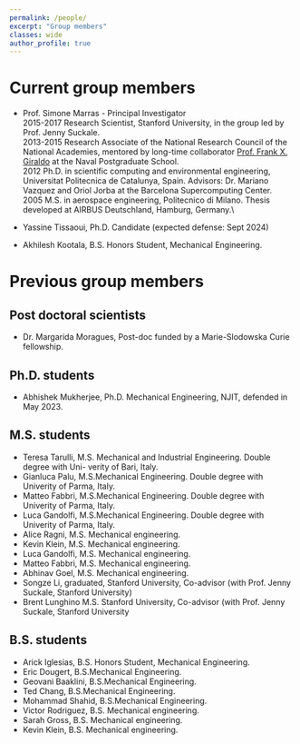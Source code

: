 ```yaml
---
permalink: /people/
excerpt: "Group members"
classes: wide
author_profile: true
---
```


# Current group members
- Prof. Simone Marras - Principal Investigator\
2015-2017 Research Scientist, Stanford University, in the group led by Prof. Jenny Suckale.\
2013-2015 Research Associate of the National Research Council of the National Academies, mentored by long-time collaborator [Prof. Frank X. Giraldo]() at the Naval Postgraduate School.\
2012 Ph.D. in scientific computing and environmental engineering, Universitat Politecnica de Catalunya, Spain. Advisors: Dr. Mariano Vazquez and Oriol Jorba at the Barcelona Supercomputing Center.\
2005 M.S. in aerospace engineering, Politecnico di Milano. Thesis developed at AIRBUS Deutschland, Hamburg, Germany.\


- Yassine Tissaoui, Ph.D. Candidate (expected defense: Sept 2024)
- Akhilesh Kootala, B.S. Honors Student, Mechanical Engineering.

# Previous group members
## Post doctoral scientists
- Dr. Margarida Moragues, Post-doc funded by a Marie-Slodowska Curie fellowship.

## Ph.D. students
- Abhishek Mukherjee, Ph.D. Mechanical Engineering, NJIT, defended in May 2023.

## M.S. students
- Teresa Tarulli, M.S. Mechanical and Industrial Engineering. Double degree with Uni-
verity of Bari, Italy.
- Gianluca Palu,  M.S.Mechanical Engineering. Double degree with Univerity of Parma,
Italy.
- Matteo Fabbri,  M.S.Mechanical Engineering. Double degree with Univerity of Parma,
Italy.
- Luca Gandolfi,  M.S.Mechanical Engineering. Double degree with Univerity of Parma,
Italy.
- Alice Ragni,  M.S. Mechanical engineering.
- Kevin Klein, M.S. Mechanical engineering.
- Luca Gandolfi, M.S. Mechanical engineering.
- Matteo Fabbri, M.S. Mechanical engineering.
- Abhinav Goel, M.S. Mechanical engineering.
- Songze Li, graduated, Stanford University, Co-advisor (with Prof.
Jenny Suckale, Stanford University)
- Brent Lunghino M.S. Stanford University, Co-advisor (with
Prof. Jenny Suckale, Stanford University

## B.S. students
- Arick Iglesias, B.S. Honors Student, Mechanical Engineering.
- Eric Dougert, B.S.Mechanical Engineering.
- Geovani Baaklini, B.S.Mechanical Engineering.
- Ted Chang, B.S.Mechanical Engineering.
- Mohammad Shahid, B.S.Mechanical Engineering.
- Victor Rodriguez, B.S. Mechanical engineering.
- Sarah Gross, B.S. Mechanical engineering.
- Kevin Klein, B.S. Mechanical engineering.
